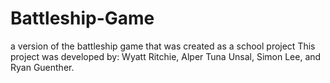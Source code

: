 # Battleship-Game
a version of the battleship game that was created as a school project
This project was developed by: Wyatt Ritchie, Alper Tuna Unsal, Simon Lee, and Ryan Guenther.
